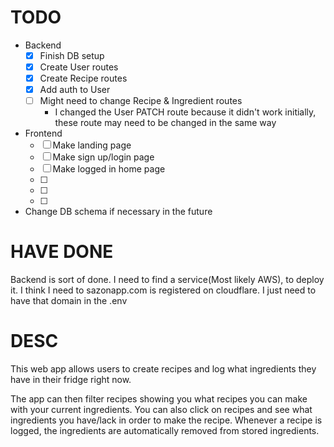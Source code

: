 # TODO
- Backend
    - [X] Finish DB setup 
    - [X] Create User routes
    - [X] Create Recipe routes
    - [X] Add auth to User 
    - [ ] Might need to change Recipe & Ingredient routes
        - I changed the User PATCH route because it didn't work initially, these route may need to be changed in the same way
- Frontend
    - [ ] Make landing page
    - [ ] Make sign up/login page
    - [ ] Make logged in home page
    - [ ] 
    - [ ] 
    - [ ] 

- Change DB schema if necessary in the future

# HAVE DONE
Backend is sort of done. I need to find a service(Most likely AWS), to deploy it. I think I need to 
sazonapp.com is registered on cloudflare. I just need to have that domain in the .env

# DESC
This web app allows users to create recipes and log what ingredients they have in their fridge right now. 

The app can then filter recipes showing you what recipes you can make with your current ingredients. You can also click on recipes and see what ingredients you have/lack in order to make the recipe.
Whenever a recipe is logged, the ingredients are automatically removed from stored ingredients.